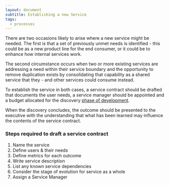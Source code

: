 ```yaml
---
layout: document
subtitle: Establishing a new Service
tags:
  - processes
---
```


There are two occasions likely to arise where a new service might be needed. The first is that a set of previously unmet needs is identified - this could be as a new product line for the end consumer, or it could be to enhance how internal services work.

The second circumstance occurs when two or more existing services are addressing a need within their service boundary and the opportunity to remove duplication exists by consolidating that capability as a shared service that they - and other services could consume instead.

To establish the service in both cases, a service contract should be drafted that documents the user needs, a service manager should be appointed and a budget allocated for the discovery [phase of development](/osom-guide/service-lifecycle/).

When the discovery concludes, the outcome should be presented to the executive with the understanding that what has been learned may influence the contents of the service contract.

### Steps required to draft a service contract

1. Name the service
2. Define users & their needs
3. Define metrics for each outcome
4. Write service description
5. List any known service dependencies
6. Consider the stage of evolution for service as a whole
7. Assign a Service Manager
